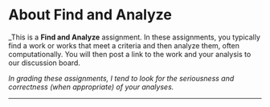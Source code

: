 About Find and Analyze
======================

_This is a **Find and Analyze** assignment.  In these assignments,
you typically find a work or works that meet a criteria and then
analyze them, often computationally.  You will then post a link to
the work and your analysis to our discussion board.

_In grading these assignments, I tend to look for the seriousness
and correctness (when appropriate) of your analyses._

---

